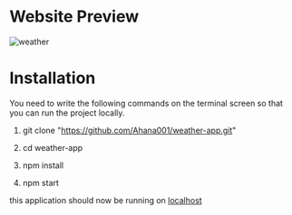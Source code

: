  # Website Preview
![weather](https://user-images.githubusercontent.com/50478681/151845998-928f99eb-c47d-4ef1-a389-4593682ff0e0.gif)

# Installation

You need to write the following commands on the terminal screen so that you can run the project locally.

1. git clone "https://github.com/Ahana001/weather-app.git" 

2. cd weather-app

3. npm install

4. npm start

this application should now be running on [localhost](http://localhost:8000/)

